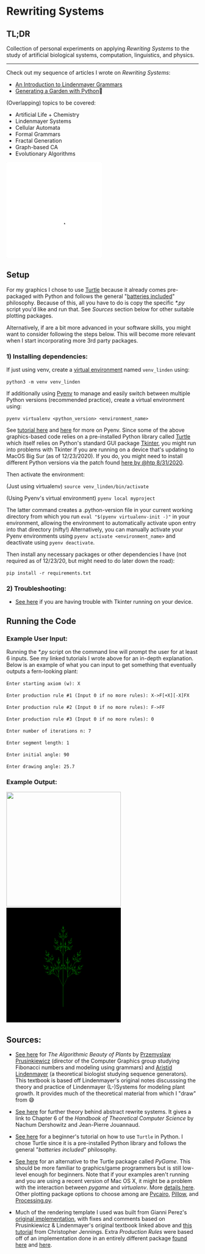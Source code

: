# Rewriting Systems

## TL;DR
Collection of personal experiments on applying *Rewriting Systems* to the study of artificial biological systems, computation, linguistics, and physics.

---

Check out my sequence of articles I wrote on *Rewriting Systems*:
* [An Introduction to Lindenmayer Grammars](https://mundyreimer.github.io/blog/lindenmayer-grammars-0)
* [Generating a Garden with Python](https://mundyreimer.github.io/blog/lindenmayer-grammars-1)🌿

(Overlapping) topics to be covered: 
* Artificial Life + Chemistry
* Lindenmayer Systems
* Cellular Automata
* Formal Grammars
* Fractal Generation
* Graph-based CA
* Evolutionary Algorithms

<img src="/images/n2_island.gif" width="250" height="250">

## Setup

For my graphics I chose to use [Turtle](https://docs.python.org/3/library/turtle.html) because it already comes pre-packaged with Python and follows the general "[batteries included](https://protocolostomy.com/2010/01/22/what-batteries-included-means/)" philosophy.  Because of this, all you have to do is copy the specific *\*.py* script you'd like and run that.  See *Sources* section below for other suitable plotting packages.  

Alternatively, if are a bit more advanced in your software skills, you might want to consider following the steps below.  This will become more relevant when I start incorporating more 3rd party packages.

### 1) Installing dependencies:

If just using venv, create a [virtual environment](https://towardsdatascience.com/virtual-environments-104c62d48c54) named `venv_linden` using:

`python3 -m venv venv_linden`

If additionally using [Pyenv](https://github.com/pyenv/pyenv) to manage and easily switch between multiple Python versions (recommended practice), create a virtual environment using:

`pyenv virtualenv <python_version> <environment_name>`

See [tutorial here](https://realpython.com/intro-to-pyenv/) and [here](https://opensource.com/article/19/5/python-3-default-mac) for more on Pyenv. Since some of the above graphics-based code relies on a pre-installed Python library called [Turtle](https://docs.python.org/3/library/turtle.html) which itself relies on Python's standard GUI package [Tkinter](https://realpython.com/python-gui-tkinter/), you might run into problems with Tkinter if you are running on a device that's updating to MacOS Big Sur (as of 12/23/2020).  If you do, you might need to install different Python versions via the patch found [here by @htp 8/31/2020](https://github.com/pyenv/pyenv/issues/1643).   

Then activate the environment: 

(Just using virtualenv) `source venv_linden/bin/activate`

(Using Pyenv's virtual environment) `pyenv local myproject`

The latter command creates a .python-version file in your current working directory from which you run `eval "$(pyenv virtualenv-init -)"` in your environment, allowing the environment to automatically activate upon entry into that directory (nifty!) Alternatively, you can manually activate your Pyenv environments using `pyenv activate <environment_name>` and deactivate using `pyenv deactivate`.

Then install any necessary packages or other dependencies I have (not required as of 12/23/20, but might need to do later down the road): 

`pip install -r requirements.txt`

### 2) Troubleshooting:

* [See here](https://github.com/pyenv/pyenv/issues/1643) if you are having trouble with Tkinter running on your device.  
## Running the Code

### Example User Input:
Running the *\*.py* script on the command line will prompt the user for at least 6 inputs.  See my linked tutorials I wrote above for an in-depth explanation.  Below is an example of what you can input to get something that eventually outputs a fern-looking plant:

`Enter starting axiom (w): X`

`Enter production rule #1 (Input 0 if no more rules): X->F[+X][-X]FX`

`Enter production rule #2 (Input 0 if no more rules): F->FF`

`Enter production rule #3 (Input 0 if no more rules): 0`

`Enter number of iterations n: 7`

`Enter segment length: 1`

`Enter initial angle: 90`

`Enter drawing angle: 25.7`

### Example Output:

<img src="/images/generate_fern1.gif" width="300" height="300">

<img src="/images/fern3.png" width="300" height="300">

## Sources:

* [See here](http://algorithmicbotany.org/papers/abop/abop.pdf) for *The Algorithmic Beauty of Plants* by [Przemyslaw Prusinkiewicz](https://en.wikipedia.org/wiki/Przemys%C5%82aw_Prusinkiewicz) (director of the Computer Graphics group studying Fibonacci numbers and modeling using grammars) and [Aristid Lindenmayer](https://en.wikipedia.org/wiki/Aristid_Lindenmayer) (a theoretical biologist studying sequence generators). This textbook is based off Lindenmayer's original notes discusssing the theory and practice of Lindenmayer (L-)Systems for modeling plant growth.  It provides much of the theoretical material from which I "draw" from 😅

* [See here](https://www.cs.tau.ac.il/~nachum/papers/survey-draft.pdf) for further theory behind abstract rewrite systems.  It gives a link to Chapter 6 of the *Handbook of Theoretical Computer Science* by Nachum Dershowitz and Jean-Pierre Jouannaud. 

* [See here](https://realpython.com/beginners-guide-python-turtle/) for a beginner's tutorial on how to use `Turtle` in Python.  I chose Turtle since it is a pre-installed Python library and follows the general "*batteries included*" philosophy. 

* [See here](https://hackaday.io/project/11721-python-l-system) for an alternative to the Turtle package called *PyGame*.  This should be more familiar to graphics/game programmers but is still low-level enough for beginners.  Note that if your examples aren't running and you are using a recent version of Mac OS X, it might be a problem with the interaction between *pygame* and *virtualenv*. More [details here](https://github.com/pygame/pygame/issues/203#issuecomment-365798598).  Other plotting package options to choose among are [Pycairo](https://pycairo.readthedocs.io/en/latest/), [Pillow](https://pillow.readthedocs.io/en/stable/), and [Processing.py](https://py.processing.org/).  

* Much of the rendering template I used was built from Gianni Perez's [original implementation](https://github.com/ambron60/l-system-drawing), with fixes and comments based on Prusinkiewicz & Lindenmayer's original textbook linked above and [this tutorial](https://cgjennings.ca/articles/l-systems/) from Christopher Jennings.  Extra *Production Rules* were based off of an implementation done in an entirely different package [found here](https://hackaday.io/project/11721-python-l-system) and [here](https://cdn.hackaday.io/files/11721501471264/baum.py).  




